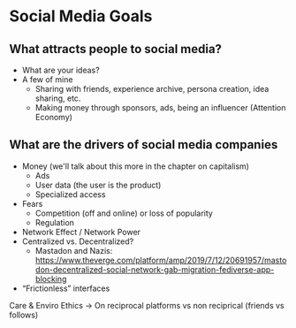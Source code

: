 # Social Media Goals


## What attracts people to social media?
- What are your ideas?
- A few of mine
  - Sharing with friends, experience archive, persona creation, idea sharing, etc.
  - Making money through sponsors, ads, being an influencer (Attention Economy)

## What are the drivers of social media companies
- Money (we'll talk about this more in the chapter on capitalism)
  - Ads
  - User data (the user is the product)
  - Specialized access
- Fears
  - Competition (off and online) or loss of popularity
  - Regulation
- Network Effect / Network Power
- Centralized vs. Decentralized?
  - Mastadon and Nazis: https://www.theverge.com/platform/amp/2019/7/12/20691957/mastodon-decentralized-social-network-gab-migration-fediverse-app-blocking
- “Frictionless” interfaces


Care & Enviro Ethics -> On reciprocal platforms vs non reciprical (friends vs follows)
